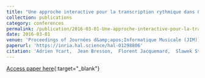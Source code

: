 ```yaml
---
title: "Une approche interactive pour la transcription rythmique dans OpenMusic"
collection: publications
category: conferences
permalink: /publication/2016-03-01-Une-approche-interactive-pour-la-transcription-rythmique-dans-OpenMusic
date: 2016-03-01
venue: 'Proceedings of Journées d&amp;apos;Informatique Musicale (JIM))'
paperurl: 'https://inria.hal.science/hal-01298806'
citation: 'Adrien Ycart,  Jean Bresson,  Florent Jacquemard,  Slawek Staworko, &quot;Une approche interactive pour la transcription rythmique dans OpenMusic&quot; In the proceedings of Journées d&amp;apos;Informatique Musicale, 2016.'
---
```

[Access paper here](https://inria.hal.science/hal-01298806){:target="_blank"}
